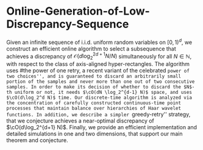# Online-Generation-of-Low-Discrepancy-Sequence

Given an infinite sequence of i.i.d. uniform random variables on $[0,1)^d$, we construct an efficient online algorithm to select a subsequence that achieves a discrepancy of $\mathcal{O}(d \log_2^{2d+1} N / N)$ simultaneously for all $N \in \mathbb{N}$, with respect to the class of axis-aligned hyper-rectangles.
The algorithm uses #the power of one retry, a recent variant of the celebrated  ``power of two choices'', and is guaranteed to discard an arbitrarily small portion of the samples and never more than one out of two consecutive samples.
In order to make its decision of whether to discard the $N$-th uniform or not, it needs $\cO(dN \log_2^{d-1} N)$ space, and uses $\cO(d\log_2^d N)$ time. Our discrete-time algorithm is analyzed via the concentration of carefully constructed continuous-time point processes that maintain balance over hierarchies of Haar wavelet functions.
In addition, we describe a simpler ``greedy-retry'' strategy, that we conjecture achieves a near-optimal discrepancy of $\cO(d\log_2^{d+1} N)$. Finally, we provide an efficient implementation and detailed simulations in one and two dimensions, that support our main theorem and conjecture.

